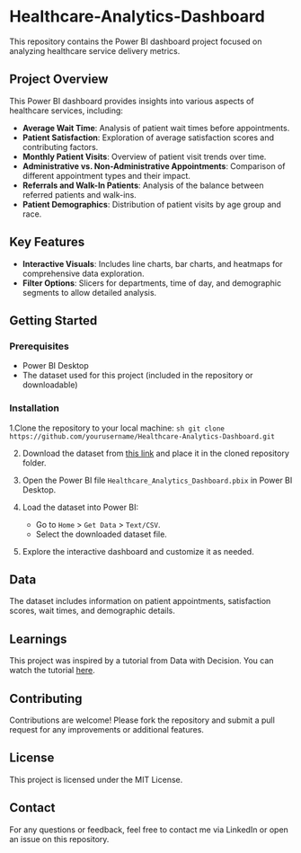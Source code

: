 # Healthcare-Analytics-Dashboard
This repository contains the Power BI dashboard project focused on analyzing healthcare service delivery metrics.

## Project Overview

This Power BI dashboard provides insights into various aspects of healthcare services, including:
- **Average Wait Time**: Analysis of patient wait times before appointments.
- **Patient Satisfaction**: Exploration of average satisfaction scores and contributing factors.
- **Monthly Patient Visits**: Overview of patient visit trends over time.
- **Administrative vs. Non-Administrative Appointments**: Comparison of different appointment types and their impact.
- **Referrals and Walk-In Patients**: Analysis of the balance between referred patients and walk-ins.
- **Patient Demographics**: Distribution of patient visits by age group and race.

## Key Features

- **Interactive Visuals**: Includes line charts, bar charts, and heatmaps for comprehensive data exploration.
- **Filter Options**: Slicers for departments, time of day, and demographic segments to allow detailed analysis.

## Getting Started

### Prerequisites

- Power BI Desktop
- The dataset used for this project (included in the repository or downloadable)

### Installation

1.Clone the repository to your local machine:
    ```sh
    git clone https://github.com/yourusername/Healthcare-Analytics-Dashboard.git
    ```

2. Download the dataset from [this link](https://drive.google.com/file/d/1h7SHRhKeP9jP1axeYRtKg-TE3UldhiYx/view) and place it in the cloned repository folder.

3. Open the Power BI file `Healthcare_Analytics_Dashboard.pbix` in Power BI Desktop.

4. Load the dataset into Power BI:
    - Go to `Home` > `Get Data` > `Text/CSV`.
    - Select the downloaded dataset file.

5. Explore the interactive dashboard and customize it as needed.

## Data

The dataset includes information on patient appointments, satisfaction scores, wait times, and demographic details. 

## Learnings

This project was inspired by a tutorial from Data with Decision. You can watch the tutorial [here](https://www.youtube.com/watch?v=U5ZKjZsZX64&t=8s).

## Contributing

Contributions are welcome! Please fork the repository and submit a pull request for any improvements or additional features.

## License

This project is licensed under the MIT License.

## Contact

For any questions or feedback, feel free to contact me via LinkedIn or open an issue on this repository.
